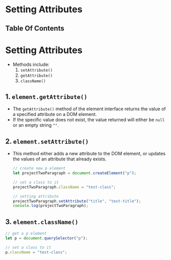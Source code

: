 # Setting Attributes

## Table Of Contents

# Setting Attributes

- Methods include:
  1. `setAttribute()`
  2. `getAttribute()`
  3. `className()`

## 1. `element.getAttribute()`

- The `getAttribute()` method of the element interface returns the value of a specified attribute on a DOM element.
- If the specific value does not exist, the value returned will either be `null` or an empty string `""`.

## 2. `element.setAttribute()`

- This method either adds a new attribute to the DOM element, or updates the values of an attribute that already exists.

  ```js
  // create new p element
  let projectTwoParagraph = document.createElement("p");

  // set a class to it
  projectTwoParagraph.className = "test-class";

  // setting attribute
  projectTwoParagraph.setAttribute("title", "test-title");
  console.log(projectTwoParagraph);
  ```

## 3. `element.className()`

```js
// get a p element
let p = document.querySelector("p");

// set a class to it
p.className = "test-class";
```
